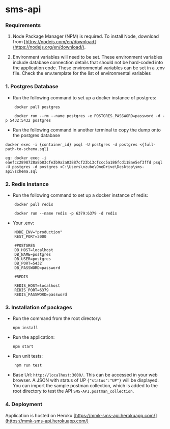 # sms-api

### Requirements

1. Node Package Manager (NPM) is required. To install Node, download from [https://nodejs.com/en/download](https://nodejs.org/en/download/).

2. Environment variables will need to be set. These environment variables include database connection details that should not be hard-coded into the application code. These environmental variables can be set in a .env file. Check the env.template for the list of environmental variables

### 1. Postgres Database

- Run the following command to set up a docker instance of postgres:

```
    docker pull postgres
```

```
    docker run --rm --name postgres -e POSTGRES_PASSWORD=password -d -p 5432:5432 postgres
```

- Run the following command in another terminal to copy the dump onto the postgres database

```
docker exec -i {container_id} psql -U postgres -d postgres <{full-path-to-schema.sql}

eg: docker exec -i eaefcc2898728a8b83cfe3b9a2a03887cf23b13cfccc5a186fcd118ae5ef3ffd psql -U postgres -d postgres <C:\Users\nzube\OneDrive\Desktop\sms-api\schema.sql
```

### 2. Redis Instance

- Run the following command to set up a docker instance of redis:

```
    docker pull redis
```

```
    docker run --name redis -p 6379:6379 -d redis
```

- Your .env:

```
    NODE_ENV="production"
    REST_PORT=3000

    #POSTGRES
    DB_HOST=localhost
    DB_NAME=postgres
    DB_USER=postgres
    DB_PORT=5432
    DB_PASSWORD=password

    #REDIS

    REDIS_HOST=localhost
    REDIS_PORT=6379
    REDIS_PASSWORD=password
```

### 3. Installation of packages

- Run the command from the root directory:
  ```
  npm install
  ```
- Run the application:
  ```
  npm start
  ```
- Run unit tests:

```
    npm run test
```

- Base Url: `http://localhost:3000/`. This can be accessed in your web browser. A JSON with status of UP `{"status":"UP"}` will be displayed. You can import the sample postman collection, which is added to the root directory to test the API `SMS-API.postman_collection`.

### 4. Deployment

Application is hosted on Heroku [https://mmk-sms-api.herokuapp.com/](https://mmk-sms-api.herokuapp.com/)
